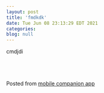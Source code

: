 ```yaml
---
layout: post
title: 'fmdkdk'
date: Tue Jun 08 23:13:29 EDT 2021
categories: 
blog: null
---
```

cmdjdi<br><br><br><br><br><span class="text-sm">Posted from <a href="https://github.com/serviceberry3/ghub_pgs_blog_pusher" class="text-green-500">mobile companion app</a></span>